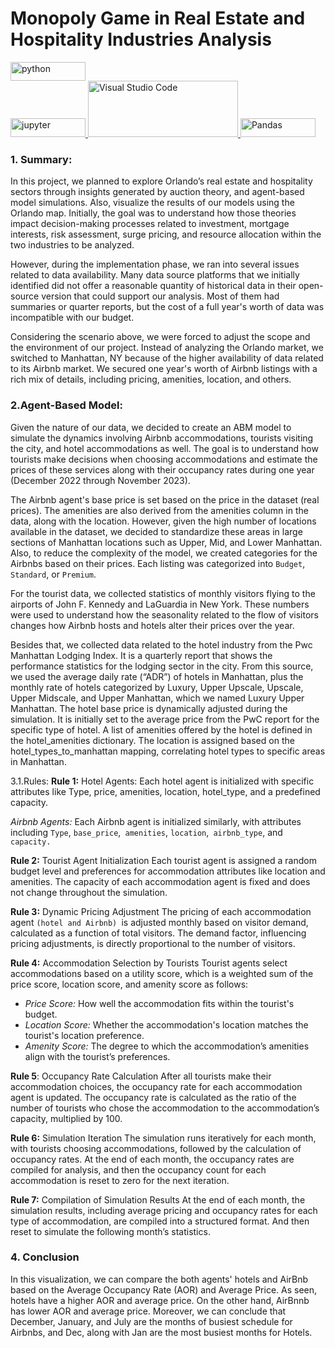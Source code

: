 # Monopoly Game in Real Estate and Hospitality Industries Analysis

<p align="left"> 
  
<a href="https://www.python.org" target="_blank" rel="noreferrer"> <img src="https://img.shields.io/badge/Python-FFD43B?style=for-the-badge&logo=python&logoColor=blue" alt="python" width="120" height="30"/> </a>  
<a href="https://jupyter.org/" target="_blank" rel="noreferrer"> <img src="https://img.shields.io/badge/Jupyter-F37626.svg?&style=for-the-badge&logo=Jupyter&logoColor=white" alt="jupyter" width="120" height="30"/> </a>
<a href="https://code.visualstudio.com/" target="_blank" rel="noreferrer"> <img src="https://img.shields.io/badge/Visual_Studio_Code-0078D4?style=for-the-badge&logo=visual%20studio%20code&logoColor=white" alt="Visual Studio Code" width="240" height="90"/> </a>
<a href="https://pandas.pydata.org/" target="_blank" rel="noreferrer"> <img src="https://img.shields.io/badge/Pandas-2C2D72?style=for-the-badge&logo=pandas&logoColor=white" alt="Pandas" width="120" height="30"/> </a>  


</p>  


### 1. Summary:
In this project, we planned to explore Orlando’s real estate and hospitality sectors through insights generated by auction theory, and agent-based model simulations. Also, visualize the results of our models using the Orlando map. Initially, the goal was to understand how those theories impact decision-making processes related to investment, mortgage interests,  risk assessment, surge pricing,  and resource allocation within the two industries to be analyzed.

However, during the implementation phase, we ran into several issues related to data availability. Many data source platforms that we initially identified did not offer a reasonable quantity of historical data in their open-source version that could support our analysis. Most of them had summaries or quarter reports, but the cost of a full year's worth of data was incompatible with our budget.

Considering the scenario above, we were forced to adjust the scope and the environment of our project.  Instead of analyzing the Orlando market, we switched to Manhattan, NY because of the higher availability of data related to its Airbnb market. We secured one year's worth of Airbnb listings with a rich mix of details, including pricing, amenities, location, and others.

### 2.Agent-Based Model:

Given the nature of our data, we decided to create an ABM model to simulate the dynamics involving Airbnb accommodations, tourists visiting the city, and hotel accommodations as well. The goal is to understand how tourists make decisions when choosing accommodations and estimate the prices of these services along with their occupancy rates during one year (December 2022 through November 2023). 

The Airbnb agent's base price is set based on the price in the dataset (real prices). The amenities are also derived from the amenities column in the data, along with the location. However, given the high number of locations available in the dataset, we decided to standardize these areas in large sections of Manhattan locations such as Upper, Mid, and Lower Manhattan. Also, to reduce the complexity of the model, we created categories for the Airbnbs based on their prices. Each listing was categorized into `Budget`, `Standard`, or `Premium`.

For the tourist data, we collected statistics of monthly visitors flying to the airports of John F. Kennedy and LaGuardia in New York. These numbers were used to understand how the seasonality related to the flow of visitors changes how Airbnb hosts and hotels alter their prices over the year.

Besides that, we collected data related to the hotel industry from the Pwc Manhattan Lodging Index. It is a quarterly report that shows the performance statistics for the lodging sector in the city. From this source, we used the average daily rate (“ADR”) of hotels in Manhattan, plus the monthly rate of hotels categorized by Luxury, Upper Upscale, Upscale, Upper Midscale, and Upper Manhattan, which we named Luxury Upper Manhattan.  The hotel base price is dynamically adjusted during the simulation. It is initially set to the average price from the PwC report for the specific type of hotel. A list of amenities offered by the hotel is defined in the hotel_amenities dictionary.  The location is assigned based on the hotel_types_to_manhattan mapping, correlating hotel types to specific areas in Manhattan.

3.1.Rules:
**Rule 1:** Hotel Agents: Each hotel agent is initialized with specific attributes like Type, price, amenities, location, hotel_type, and a predefined capacity.

*Airbnb Agents:* Each Airbnb agent is initialized similarly, with attributes including  `Type`, `base_price`,` amenities`, `location`,` airbnb_type`, and `capacity.`


**Rule 2:** Tourist Agent Initialization
Each tourist agent is assigned a random budget level and preferences for accommodation attributes like location and amenities. The capacity of each accommodation agent is fixed and does not change throughout the simulation.


**Rule 3:** Dynamic Pricing Adjustment
The pricing of each accommodation agent `(hotel and Airbnb) `is adjusted monthly based on visitor demand, calculated as a function of total visitors. The demand factor, influencing pricing adjustments, is directly proportional to the number of visitors.

**Rule 4:** Accommodation Selection by Tourists
Tourist agents select accommodations based on a utility score, which is a weighted sum of the price score, location score, and amenity score as follows:

-   *Price Score:* How well the accommodation fits within the tourist's budget.
-   *Location Score:* Whether the accommodation's location matches the tourist's location preference.
-   *Amenity Score:* The degree to which the accommodation’s amenities align with the tourist’s preferences.

**Rule 5**: Occupancy Rate Calculation
After all tourists make their accommodation choices, the occupancy rate for each accommodation agent is updated. The occupancy rate is calculated as the ratio of the number of tourists who chose the accommodation to the accommodation’s capacity, multiplied by 100.

**Rule 6:** Simulation Iteration
The simulation runs iteratively for each month, with tourists choosing accommodations, followed by the calculation of occupancy rates. At the end of each month, the occupancy rates are compiled for analysis, and then the occupancy count for each accommodation is reset to zero for the next iteration.

**Rule 7:** Compilation of Simulation Results
At the end of each month, the simulation results, including average pricing and occupancy rates for each type of accommodation, are compiled into a structured format. And then reset to simulate the following month’s statistics.


### 4. Conclusion
In this visualization, we can compare the both agents' hotels and AirBnb based on the  Average Occupancy Rate (AOR) and Average Price. As seen, hotels have a higher AOR and average price. On the other hand, AirBnnb has lower AOR and average price. Moreover, we can conclude that December, January, and July are the months of busiest schedule for Airbnbs, and Dec, along with Jan are the most busiest months for Hotels.
